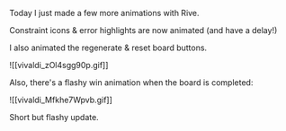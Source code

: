 Today I just made a few more animations with Rive.

Constraint icons & error highlights are now animated (and have a delay!)

I also animated the regenerate & reset board buttons.

![[vivaldi_zOl4sgg90p.gif]]


Also, there's a flashy win animation when the board is completed:

![[vivaldi_Mfkhe7Wpvb.gif]]

Short but flashy update.